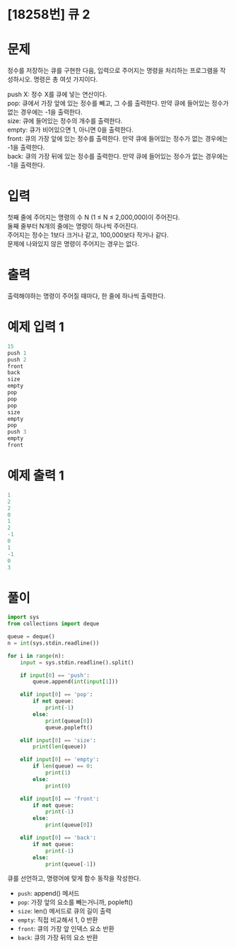 # [18258번] 큐 2

# 문제
정수를 저장하는 큐를 구현한 다음, 입력으로 주어지는 명령을 처리하는 프로그램을 작성하시오.
명령은 총 여섯 가지이다.  

push X: 정수 X를 큐에 넣는 연산이다.  
pop: 큐에서 가장 앞에 있는 정수를 빼고, 그 수를 출력한다. 만약 큐에 들어있는 정수가 없는 경우에는 -1을 출력한다.  
size: 큐에 들어있는 정수의 개수를 출력한다.  
empty: 큐가 비어있으면 1, 아니면 0을 출력한다.  
front: 큐의 가장 앞에 있는 정수를 출력한다. 만약 큐에 들어있는 정수가 없는 경우에는 -1을 출력한다.  
back: 큐의 가장 뒤에 있는 정수를 출력한다. 만약 큐에 들어있는 정수가 없는 경우에는 -1을 출력한다.   

# 입력
첫째 줄에 주어지는 명령의 수 N (1 ≤ N ≤ 2,000,000)이 주어진다.  
둘째 줄부터 N개의 줄에는 명령이 하나씩 주어진다.  
주어지는 정수는 1보다 크거나 같고, 100,000보다 작거나 같다.  
문제에 나와있지 않은 명령이 주어지는 경우는 없다.

# 출력
출력해야하는 명령이 주어질 때마다, 한 줄에 하나씩 출력한다.  

# 예제 입력 1
```python
15
push 1
push 2
front
back
size
empty
pop
pop
pop
size
empty
pop
push 3
empty
front
```  

# 예제 출력 1
```python
1
2
2
0
1
2
-1
0
1
-1
0
3
```

# 풀이
```python
import sys
from collections import deque

queue = deque()
n = int(sys.stdin.readline())

for i in range(n):
    input = sys.stdin.readline().split()

    if input[0] == 'push':
        queue.append(int(input[1]))

    elif input[0] == 'pop':
        if not queue:
            print(-1)
        else:
            print(queue[0])
            queue.popleft()

    elif input[0] == 'size':
        print(len(queue))

    elif input[0] == 'empty':
        if len(queue) == 0:
            print(1)
        else:
            print(0)

    elif input[0] == 'front':
        if not queue:
            print(-1)
        else:
            print(queue[0])

    elif input[0] == 'back':
        if not queue:
            print(-1)
        else:
            print(queue[-1])
```  
큐를 선언하고, 명령어에 맞게 함수 동작을 작성한다.  
- `push`: append() 메서드  
- `pop`: 가장 앞의 요소를 빼는거니까, popleft()  
- `size`: len() 메서드로 큐의 길이 출력  
- `empty`: 직접 비교해서 1, 0 반환  
- `front`: 큐의 가장 앞 인덱스 요소 반환  
- `back`: 큐의 가장 뒤의 요소 반환  